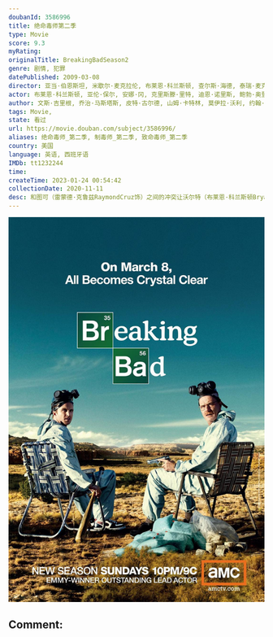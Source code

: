 ```yaml
---
doubanId: 3586996
title: 绝命毒师第二季
type: Movie
score: 9.3
myRating: 
originalTitle: BreakingBadSeason2
genre: 剧情, 犯罪
datePublished: 2009-03-08
director: 亚当·伯恩斯坦, 米歇尔·麦克拉伦, 布莱恩·科兰斯顿, 查尔斯·海德, 泰瑞·麦克多诺, 约翰·达尔, 约翰·伦克, 彼得·梅达克, 费利克斯·恩里克斯·阿尔科拉, 菲尔·亚伯拉罕, 科林·巴克西
actor: 布莱恩·科兰斯顿, 亚伦·保尔, 安娜·冈, 克里斯滕·里特, 迪恩·诺里斯, 鲍勃·奥登科克, 蒂娜·帕克, 山姆·麦克莫里, 迈克尔·博夫舍维尔, 艾萨克·卡皮, 雷·韦克曼, 瑞欧·亚历山大, 克里斯托弗·科辛斯, 科科·布朗, 查尔斯·贝克, 戴维·尤里, 德鲁·沃特斯, 托德·特里, 汤姆·基什奇, 迈克尔·肖姆斯·维尔斯, 哈里·格罗内尔, 奈杰尔·吉布斯, 瑞恩·李, 卡赖伯·兰德里·琼斯, 史蒂芬·迈克尔·克扎达, 吉安卡罗·埃斯波西托, 贝琪·勃兰特, 马克·马戈利斯, ·考尔斯, ·米特, 乔纳森·班克斯, 约翰·德·兰西, 丹尼·特雷霍, 安娜贝尔·阿科斯塔, 戴尔·迪奇, 雷蒙德·克鲁斯, 泰丝·哈珀, 卡门塞兰诺, 马特·琼斯, 杰西卡·赫特
author: 文斯·吉里根, 乔治·马斯塔斯, 皮特·古尔德, 山姆·卡特林, 莫伊拉·沃利, 约翰·施班, ·罗伯茨
tags: Movie, 
state: 看过
url: https://movie.douban.com/subject/3586996/
aliases: 绝命毒师_第二季, 制毒师_第二季, 致命毒师_第二季
country: 美国
language: 英语, 西班牙语
IMDb: tt1232244
time: 
createTime: 2023-01-24 00:54:42
collectionDate: 2020-11-11
desc: 和图可（雷蒙德·克鲁兹RaymondCruz饰）之间的冲突让沃尔特（布莱恩·科兰斯顿BryanCranston饰）与杰西（亚伦·保尔AaronPaul饰）明白了毒品行业之中的危险与血...
---
```


![image](assets/p2016505705.jpg)

Comment: 
---

